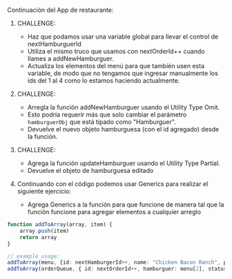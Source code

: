 Continuación del App de restaurante:

1. CHALLENGE:
   - Haz que podamos usar una variable global para llevar el control de nextHamburguerId
   - Utiliza el mismo truco que usamos con nextOrderId++ cuando llames a addNewHamburguer.
   - Actualiza los elementos del menú para que también usen esta variable, de modo que no tengamos que ingresar manualmente los ids del 1 al 4 como lo estamos haciendo actualmente.
  
2. CHALLENGE:
   - Arregla la función addNewHamburguer usando el Utility Type Omit. 
   - Esto podría requerir más que solo cambiar el parámetro `hamburguerObj` que está tipado como "Hamburguer".
   - Devuelve el nuevo objeto hamburguesa (con el id agregado) desde la función.
  
3. CHALLENGE:
   - Agrega la función updateHamburguer usando el Utility Type Partial.
   - Devuelve el objeto de hamburguesa editado
  
4. Continuando con el código podemos usar Generics para realizar el siguiente ejercicio:
   - Agrega Generics a la función para que funcione de manera tal que la función funcione para agregar elementos a cualquier arreglo
```ts
function addToArray(array, item) {
    array.push(item)
    return array
}

// example usage:
addToArray(menu, {id: nextHamburgerId++, name: "Chicken Bacon Ranch", price: 12 })
addToArray(orderQueue, { id: nextOrderId++, hamburguer: menu[2], status: "completed" })
```
